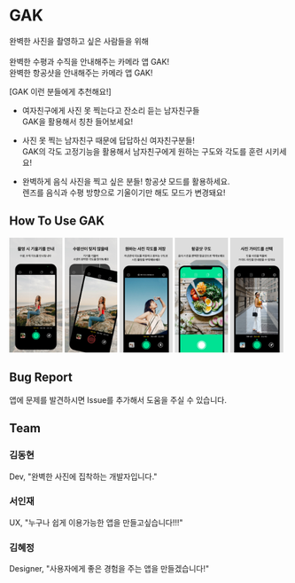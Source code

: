 # GAK
완벽한 사진을 촬영하고 싶은 사람들을 위해<br><br>
완벽한 수평과 수직을 안내해주는 카메라 앱 GAK!<br>
완벽한 항공샷을 안내해주는 카메라 앱 GAK!

[GAK 이런 분들에게 추천해요!]

- 여자친구에게 사진 못 찍는다고 잔소리 듣는 남자친구들<br>
 GAK을 활용해서 칭찬 들어보세요!

- 사진 못 찍는 남자친구 때문에 답답하신 여자친구분들!<br>
   GAK의 각도 고정기능을 활용해서 남자친구에게 원하는 구도와 각도를 훈련 시키세요!

- 완벽하게 음식 사진을 찍고 싶은 분들! 항공샷 모드를 활용하세요.<br>
   렌즈를 음식과 수평 방향으로 기울이기만 해도 모드가 변경돼요!

 ## How To Use GAK
 <img src="Sandbox/GitHubImage/6.5ver_screenshot01.png" width="19%" title="px(픽셀) 크기 설정" alt="RubberDuck"> <img 
src="Sandbox/GitHubImage/6.5ver_screenshot02.png" width="19%" title="px(픽셀) 크기 설정" alt="RubberDuck"> <img 
src="Sandbox/GitHubImage/6.5ver_screenshot03.png" width="19%" title="px(픽셀) 크기 설정" alt="RubberDuck"> <img 
src="Sandbox/GitHubImage/6.5ver_screenshot04.png" width="19%" title="px(픽셀) 크기 설정" alt="RubberDuck"> <img 
src="Sandbox/GitHubImage/6.5ver_screenshot05.png" width="19%" title="px(픽셀) 크기 설정" alt="RubberDuck">
 

## Bug Report
앱에 문제를 발견하시면 Issue를 추가해서 도움을 주실 수 있습니다.
 
## Team

### 김동현
Dev, "완벽한 사진에 집착하는 개발자입니다."

### 서인재
UX, "누구나 쉽게 이용가능한 앱을 만들고싶습니다!!!" 

### 김혜정
Designer, "사용자에게 좋은 경험을 주는 앱을 만들겠습니다!"
